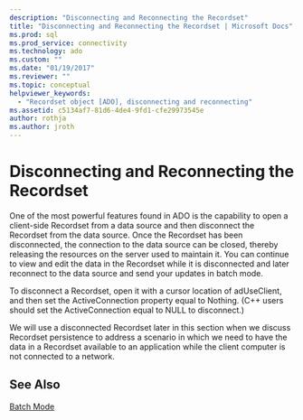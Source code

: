 ```yaml
---
description: "Disconnecting and Reconnecting the Recordset"
title: "Disconnecting and Reconnecting the Recordset | Microsoft Docs"
ms.prod: sql
ms.prod_service: connectivity
ms.technology: ado
ms.custom: ""
ms.date: "01/19/2017"
ms.reviewer: ""
ms.topic: conceptual
helpviewer_keywords: 
  - "Recordset object [ADO], disconnecting and reconnecting"
ms.assetid: c5134af7-81d6-4de4-9fd1-cfe29973545e
author: rothja
ms.author: jroth
---
```

# Disconnecting and Reconnecting the Recordset
One of the most powerful features found in ADO is the capability to open a client-side Recordset from a data source and then disconnect the Recordset from the data source. Once the Recordset has been disconnected, the connection to the data source can be closed, thereby releasing the resources on the server used to maintain it. You can continue to view and edit the data in the Recordset while it is disconnected and later reconnect to the data source and send your updates in batch mode.  
  
 To disconnect a Recordset, open it with a cursor location of adUseClient, and then set the ActiveConnection property equal to Nothing. (C++ users should set the ActiveConnection equal to NULL to disconnect.)  
  
 We will use a disconnected Recordset later in this section when we discuss Recordset persistence to address a scenario in which we need to have the data in a Recordset available to an application while the client computer is not connected to a network.  
  
## See Also  
 [Batch Mode](./batch-mode.md)